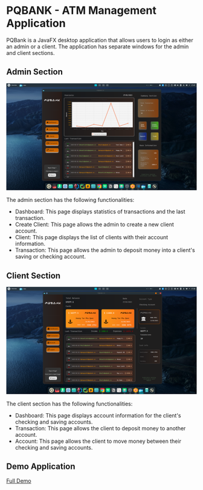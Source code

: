 # PQBANK - ATM Management Application

PQBank is a JavaFX desktop application that allows users to login as either an admin or a client. The application has separate windows for the admin and client sections.

## Admin Section

![1677494864459](image/pqbank/1677494864459.png)

The admin section has the following functionalities:

- Dashboard: This page displays statistics of transactions and the last transaction. 
- Create Client: This page allows the admin to create a new client account. 
- Client: This page displays the list of clients with their account information.
- Transaction: This page allows the admin to deposit money into a client's saving or checking account.

## Client Section

![1677494518107](image/pqbank/1677494518107.png)

The client section has the following functionalities:

- Dashboard: This page displays account information for the client's checking and saving accounts. 
- Transaction: This page allows the client to deposit money to another account. 
- Account: This page allows the client to move money between their checking and saving accounts.


## Demo Application

[Full Demo](/demo.md)


## 
























<!-- ## Installation

1. Clone the repository to your local machine.
2. Ensure you have JavaFX installed.
3. Build and run the application using your preferred Java IDE.

## Usage

1. Start the application and login as either an admin or a client.
2. Follow the prompts on the screen to access the desired functionality in either the admin or client section.

## Contributing

If you would like to contribute to the project, please submit a pull request.

## Credits

- This project was developed by [your name].
- The icons used in this project were obtained from [insert source].

## License

This project is licensed under the MIT License - see the [LICENSE](LICENSE) file for details. -->
